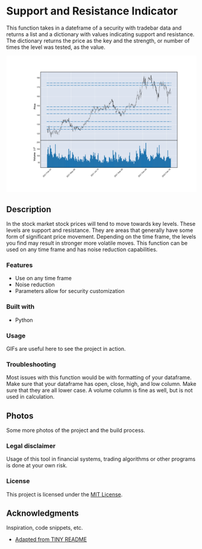 # Support and Resistance Indicator

This function takes in a dateframe of a security with tradebar data and returns a list and a dictionary with values indicating support and resistance. The dictionary returns the price as the key and the strength, or number of times the level was tested, as the value.

<div align="center">
  <kbd>
    <img src="images/AAPL_Levels.png" />
  </kbd>
</div>

## Description

In the stock market stock prices will tend to move towards key levels. These levels are support and resistance. They are areas that generally have some form of significant price movement. Depending on the time frame, the levels you find may result in stronger more volatile moves. This function can be used on any time frame and has noise reduction capabilities.

### Features

- Use on any time frame
- Noise reduction
- Parameters allow for security customization

### Built with

- Python

### Usage

GIFs are useful here to see the project in action.

### Troubleshooting

Most issues with this function would be with formatting of your dataframe. Make sure that your dataframe has open, close, high, and low column. Make sure that they are all lower case. A volume column is fine as well, but is not used in calculation.

## Photos

Some more photos of the project and the build process.

### Legal disclaimer

Usage of this tool in financial systems, trading algorithms or other programs is done at your own risk. 

### License

This project is licensed under the [MIT License](LICENSE.md).

## Acknowledgments

Inspiration, code snippets, etc.
* [Adapted from TINY README](https://gist.github.com/noperator/4eba8fae61a23dc6cb1fa8fbb9122d45)

